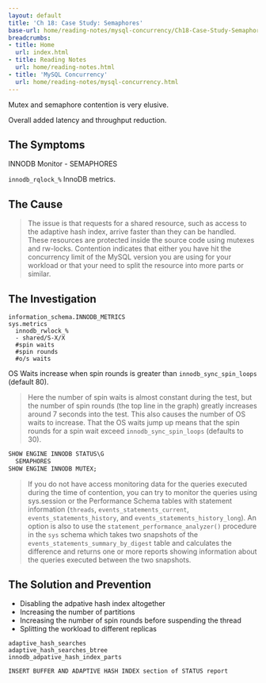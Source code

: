 ```yaml
---
layout: default
title: 'Ch 18: Case Study: Semaphores'
base-url: home/reading-notes/mysql-concurrency/Ch18-Case-Study-Semaphores.html
breadcrumbs:
- title: Home
  url: index.html
- title: Reading Notes
  url: home/reading-notes.html
- title: 'MySQL Concurrency'
  url: home/reading-notes/mysql-concurrency.html
---
```


Mutex and semaphore contention is very elusive.

Overall added latency and throughput reduction.

## The Symptoms

INNODB Monitor - SEMAPHORES

`innodb_rqlock_%` InnoDB metrics.

## The Cause

> The issue is that requests for a shared resource, such as access to the adaptive hash index, arrive faster than they can be handled. These resources are protected inside the source code using mutexes and rw-locks. Contention indicates that either you have hit the concurrency limit of the MySQL version you are using for your workload or that your need to split the resource into more parts or similar.

## The Investigation

```text
information_schema.INNODB_METRICS
sys.metrics
  innodb_rwlock_%
  - shared/S-X/X
  #spin waits
  #spin rounds
  #o/s waits
```

OS Waits increase when spin rounds is greater than `innodb_sync_spin_loops` (default 80).

> Here the number of spin waits is almost constant during the test, but the number of spin rounds (the top line in the graph) greatly increases around 7 seconds into the test. This also causes the number of OS waits to increase. That the OS waits jump up means that the spin rounds for a spin wait exceed `innodb_sync_spin_loops` (defaults to 30).

```sql
SHOW ENGINE INNODB STATUS\G
  SEMAPHORES
SHOW ENGINE INNODB MUTEX;
```

> If you do not have access monitoring data for the queries executed during the time of contention, you can try to monitor the queries using sys.session or the Performance Schema tables with statement information (`threads`, `events_statements_current`, `events_statements_history`, and `events_statements_history_long`). An option is also to use the `statement_performance_analyzer()` procedure in the `sys` schema which takes two snapshots of the `events_statements_summary_by_digest` table and calculates the difference and returns one or more reports showing information about the queries executed between the two snapshots.

## The Solution and Prevention

- Disabling the adpative hash index altogether
- Increasing the number of partitions
- Increasing the number of spin rounds before suspending the thread
- Splitting the workload to different replicas

```text
adaptive_hash_searches
adaptive_hash_searches_btree
innodb_adpative_hash_index_parts

INSERT BUFFER AND ADAPTIVE HASH INDEX section of STATUS report
```
